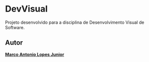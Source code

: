 # DevVisual

Projeto desenvolvido para a disciplina de Desenvolvimento Visual de Software.

## Autor
[**Marco Antonio Lopes Junior**](https://github.com/marcoanlopes)